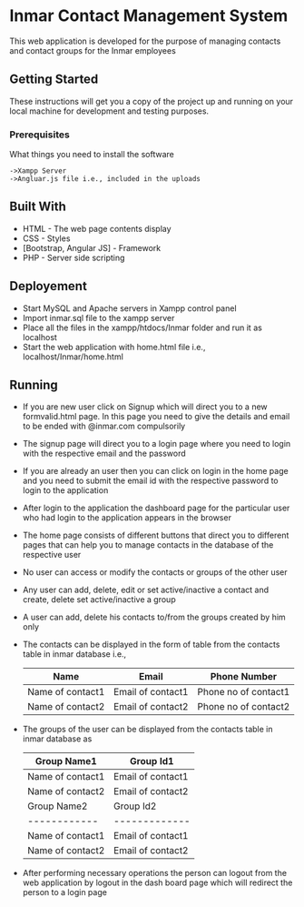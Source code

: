 # Inmar Contact Management System
 
This web application is developed for the purpose of managing contacts and contact groups for the Inmar employees

## Getting Started

These instructions will get you a copy of the project up and running on your local machine for development and testing purposes.

### Prerequisites

What things you need to install the software

```
->Xampp Server
->Angluar.js file i.e., included in the uploads
```

## Built With

* HTML - The web page contents display
* CSS - Styles
* [Bootstrap, Angular JS] - Framework
* PHP - Server side scripting

## Deployement

* Start MySQL and Apache servers in Xampp control panel
* Import inmar.sql file to the xampp server
* Place all the files in the xampp/htdocs/Inmar folder and run it as localhost
* Start the web application with home.html file i.e., localhost/Inmar/home.html

## Running

* If you are new user click on Signup which will direct you to a new formvalid.html page. In this page you need to give the details and email to be ended with @inmar.com compulsorily
* The signup page will direct you to a login page where you need to login with the respective email and the password
* If you are already an user then you can click on login in the home page and you need to submit the email id with the respective password to login to the application
* After login to the application the dashboard page for the particular user who had login to the application appears in the browser
* The home page consists of different buttons that direct you to different pages that can help you to manage contacts in the database of the respective user
* No user can access or modify the contacts or groups of the other user
* Any user can add, delete, edit or set active/inactive a contact and create, delete set active/inactive a group
* A user can add, delete his contacts to/from the groups created by him only
* The contacts can be displayed in the form of table from the contacts table in inmar database i.e.,

	Name | Email | Phone Number
	------------ | ------------- | ------------
	Name of contact1 | Email of contact1 | Phone no of contact1
	Name of contact2 | Email of contact2 | Phone no of contact2

* The groups of the user can be displayed from the contacts table in inmar database as

	Group Name1 | Group Id1 
	------------ | ------------- 
	Name of contact1 | Email of contact1 | Phone no of contact1
	Name of contact2 | Email of contact2 | Phone no of contact2
	Group Name2 | Group Id2 
	------------ | -------------
	Name of contact1 | Email of contact1 | Phone no of contact1
	Name of contact2 | Email of contact2 | Phone no of contact2

* After performing necessary operations the person can logout from the web application by logout in the dash board page which will redirect the person to a login page
   


